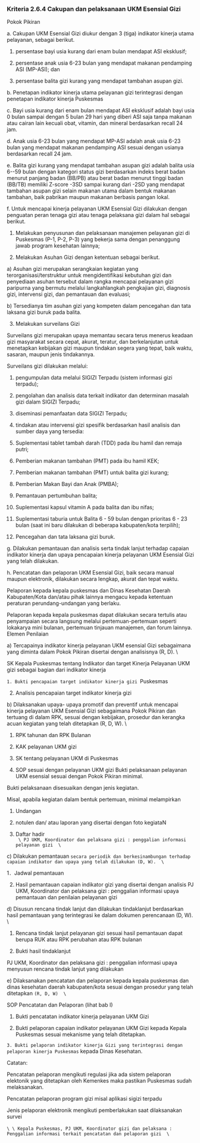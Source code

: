 
### Kriteria 2.6.4 Cakupan dan pelaksanaan UKM Esensial Gizi 



Pokok Pikiran 

a. Cakupan UKM Esensial Gizi diukur dengan 3 (tiga) indikator kinerja utama pelayanan, sebagai berikut. 

1. persentase bayi usia kurang dari enam bulan mendapat ASI eksklusif; 

2. persentase anak usia 6-23 bulan yang mendapat makanan pendamping ASI (MP-ASI); dan 

3. persentase 	balita gizi 	kurang 	yang mendapat tambahan asupan gizi. 

b. Penetapan indikator kinerja utama pelayanan gizi terintegrasi dengan penetapan indikator kinerja Puskesmas 

c. Bayi usia kurang dari enam bulan mendapat ASI eksklusif adalah bayi usia 0 bulan sampai dengan 5 bulan 29 hari yang diberi ASI saja tanpa makanan atau cairan lain kecuali obat, vitamin, dan mineral berdasarkan recall 24 jam. 

d. Anak usia 6-23 bulan yang mendapat MP-ASI adalah anak usia 6-23 bulan yang mendapat makanan pendamping ASI sesuai dengan usianya berdasarkan recall 24 jam. 

e. Balita gizi kurang yang mendapat tambahan asupan  gizi adalah balita usia 6--59 bulan dengan kategori status gizi berdasarkan indeks berat badan menurut panjang badan (BB/PB) atau berat badan menurut tinggi badan (BB/TB) memiliki Z-score -3SD sampai kurang dari -2SD yang mendapat tambahan  asupan  gizi selain makanan utama dalam bentuk makanan tambahan, baik pabrikan maupun makanan berbasis pangan lokal. 

f. Untuk mencapai kinerja pelayanan UKM Esensial Gizi dilakukan dengan penguatan peran tenaga gizi atau tenaga pelaksana gizi dalam hal sebagai berikut. 

1. Melakukan penyusunan dan pelaksanaan manajemen pelayanan gizi di Puskesmas (P-1, P-2, P-3) yang bekerja sama dengan penanggung jawab program kesehatan lainnya; 

2. Melakukan Asuhan 	Gizi dengan 	ketentuan sebagai berikut. 

a) Asuhan gizi merupakan serangkaian kegiatan yang terorganisasi/terstruktur untuk mengidentifikasi kebutuhan gizi dan penyediaan asuhan tersebut dalam rangka mencapai pelayanan gizi paripurna yang bermutu melalui langkahlangkah pengkajian gizi, diagnosis gizi, intervensi gizi, dan pemantauan dan evaluasi; 

b) Tersedianya tim asuhan gizi yang kompeten dalam pencegahan dan tata laksana gizi buruk pada balita. 

3. Melakukan surveilans Gizi 

Surveilans gizi merupakan upaya memantau secara terus menerus keadaan gizi masyarakat secara cepat, akurat, teratur, dan berkelanjutan untuk menetapkan kebijakan gizi maupun tindakan segera yang tepat, baik waktu, sasaran, maupun jenis tindakannya. 

Surveilans gizi dilakukan melalui: 

1. pengumpulan data melalui SIGIZI Terpadu (sistem informasi gizi terpadu); 

2. pengolahan dan analisis data terkait  indikator dan determinan masalah gizi dalam SIGIZI Terpadu; 

3. diseminasi pemanfaatan data SIGIZI Terpadu; 

4. tindakan atau intervensi gizi spesifik berdasarkan hasil analisis dan sumber daya yang tersedia: 

5. Suplementasi tablet tambah darah (TDD) pada ibu hamil dan remaja putri; 

6. Pemberian 	makanan 	tambahan (PMT) pada ibu hamil KEK; 

7. Pemberian 	makanan 	tambahan (PMT) untuk balita gizi kurang; 

8. Pemberian Makan Bayi dan Anak (PMBA); 

9. Pemantauan pertumbuhan balita; 

10. Suplementasi kapsul vitamin A pada balita dan ibu nifas; 

11. Suplementasi taburia untuk Balita 6 - 59 bulan dengan prioritas 6 - 23 bulan (saat ini baru dilakukan di beberapa kabupaten/kota terpilih); 

12. Pencegahan dan tata laksana gizi buruk. 

g. Dilakukan pemantauan dan analisis  serta  tindak lanjut terhadap capaian indikator kinerja dan upaya pencapaian kinerja pelayanan UKM Esensial Gizi yang telah dilakukan. 

h. Pencatatan dan pelaporan UKM Esensial Gizi, baik secara manual maupun elektronik, dilakukan secara lengkap, akurat dan tepat waktu. 

Pelaporan kepada kepala puskesmas dan Dinas Kesehatan Daerah Kabupaten/Kota dan/atau pihak lainnya mengacu kepada ketentuan peraturan perundang-undangan yang berlaku. 

Pelaporan kepada kepala puskesmas dapat dilakukan secara tertulis atau penyampaian secara langsung melalui pertemuan-pertemuan seperti lokakarya mini bulanan, pertemuan tinjauan manajemen, dan forum lainnya. 
Elemen Penilaian 




 a) Tercapainya indikator kinerja pelayanan UKM esensial Gizi sebagaimana yang diminta dalam Pokok Pikiran disertai dengan analisisnya (R, D). \




SK Kepala Puskesmas tentang Indikator dan target Kinerja Pelayanan UKM gizi sebagai bagian dari indikator kinerja



`1. Bukti pencapaian target indikator kinerja gizi `Puskesmas





2. Analisis pencapaian target indikator kinerja gizi 




 b) Dilaksanakan upaya- upaya promotif dan preventif untuk mencapai kinerja pelayanan UKM Esensial Gizi sebagaimana Pokok Pikiran dan tertuang di dalam RPK, sesuai dengan kebijakan, prosedur dan kerangka acuan kegiatan yang telah ditetapkan (R, D, W).  \




1. RPK tahunan dan RPK Bulanan 


2. KAK pelayanan UKM gizi 


3. SK tentang pelayanan UKM di Puskesmas 

4. SOP sesuai dengan pelayanan UKM gizi 
Bukti pelaksanaan pelayanan UKM esensial sesuai 
dengan Pokok Pikiran minimal. 

Bukti pelaksanaan disesuaikan dengan jenis kegiatan. 

Misal, apabila kegiatan dalam bentuk pertemuan, minimal melampirkan 

1. Undangan 

2. notulen dan/ atau laporan yang disertai dengan foto kegiataN



3. Daftar hadir  \
`  \
PJ UKM, Koordinator dan pelaksana gizi : penggalian informasi pelayanan gizi  \
`


 c) Dilakukan pemantauan `secara periodik dan berkesinambungan terhadap capaian indikator dan upaya yang telah dilakukan (D, W).  \
`

1`. `Jadwal pemantauan 



2. Hasil pemantauan capaian indikator gizi yang disertai dengan analisis
PJ UKM, Koordinator dan pelaksana gizi : penggalian informasi upaya pemantauan dan penilaian pelayanan gizi 




 d) Disusun rencana tindak lanjut dan dilakukan tindaklanjut berdasarkan hasil pemantauan yang terintegrasi ke dalam dokumen perencanaan (D, W). \
  \
1. Rencana tindak lanjut pelayanan gizi sesuai hasil pemantauan dapat berupa RUK atau RPK perubahan atau RPK bulanan



2. Bukti hasil tindaklanjut
 
PJ UKM, Koordinator dan pelaksana gizi : penggalian informasi upaya menyusun rencana tindak lanjut yang dilakukan 




 e) Dilaksanakan pencatatan dan pelaporan kepada kepala puskesmas dan dinas kesehatan daerah kabupaten/kota sesuai dengan prosedur yang telah ditetapkan `(R, D, W)  \
`



SOP Pencatatan dan Pelaporan (lihat bab I) 
1. Bukti pencatatan indikator kinerja pelayanan UKM 
Gizi 

2. Bukti pelaporan capaian indikator pelayanan UKM 
Gizi kepada Kepala Puskesmas sesuai mekanisme yang telah ditetapkan. 



`3. Bukti pelaporan indikator kinerja Gizi yang terintegrasi dengan pelaporan kinerja Puskesmas` kepada Dinas Kesehatan. 

Catatan: 

Pencatatan pelaporan mengikuti regulasi jika ada sistem pelaporan elektonik yang ditetapkan oleh Kemenkes maka pastikan Puskesmas sudah melaksanakan. 

 

Pencatatan pelaporan program gizi misal aplikasi sigizi terpadu 

 

Jenis pelaporan elektronik mengikuti pemberlakukan saat dilaksanakan survei  \
  \
 ` \
  \
Kepala Puskesmas, PJ UKM, Koordinator gizi dan pelaksana : Penggalian informasi terkait pencatatan dan pelaporan gizi  \
`
















